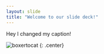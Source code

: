 ```yaml
---
layout: slide
title: "Welcome to our slide deck!"
---
```


Hey I changed my caption!

![boxertocat](https://octodex.github.com/images/boxertocat_octodex.jpg)
{: .center}
